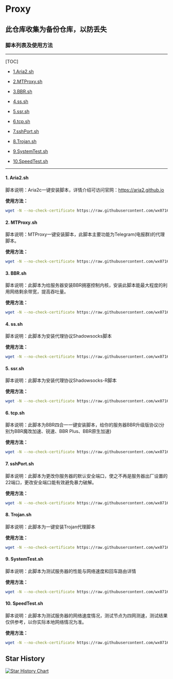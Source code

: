 # Proxy

## 此仓库收集为备份仓库，以防丢失

### 脚本列表及使用方法

------

[TOC]

- <a href="#1">1.Aria2.sh</a>

- <a href="#2">2.MTProxy.sh</a>

- <a href="#3">3.BBR.sh</a>

- <a href="#4">4.ss.sh</a>

- <a href="#5">5.ssr.sh</a>

- <a href="#6">6.tcp.sh</a>

- <a href="#7">7.sshPort.sh</a>

- <a href="#8">8.Trojan.sh</a>

- <a href="#9">9.SystemTest.sh</a>

- <a href="#10">10.SpeedTest.sh</a>

------

#### <a name="1">1. Aria2.sh</a>

脚本说明：Aria2c一键安装脚本，详情介绍可访问官网：https://aria2.github.io

**使用方法：**

```bash
wget -N --no-check-certificate https://raw.githubusercontent.com/wx0716/Proxy/master/Aria2.sh && chmod +x Aria2.sh && bash Aria2.sh
```

#### <a name="2">2. MTProxy.sh</a>

脚本说明：MTProxy一键安装脚本，此脚本主要功能为Telegram(电报群)的代理脚本。

**使用方法：**

```bash
wget -N --no-check-certificate https://raw.githubusercontent.com/wx0716/Proxy/master/MTProxy.sh && chmod +x MTProxy.sh && bash MTProxy.sh
```

#### <a name="3">3. BBR.sh</a>

脚本说明：此脚本为给服务器安装BBR拥塞控制内核，安装此脚本能最大程度的利用网络剩余带宽，提高吞吐量。

**使用方法：**

```bash
wget -N --no-check-certificate https://raw.githubusercontent.com/wx0716/Proxy/master/bbr.sh && chmod +x bbr.sh && bash bbr.sh
```

#### <a name="4">4. ss.sh</a>

脚本说明：此脚本为安装代理协议Shadowsocks脚本

**使用方法：**

```bash
wget -N --no-check-certificate https://raw.githubusercontent.com/wx0716/Proxy/master/ss.sh && chmod +x ss.sh && bash ss.sh
```

#### <a name="5">5. ssr.sh</a>

脚本说明：此脚本为安装代理协议Shadowsocks-R脚本

**使用方法：**

```bash
wget -N --no-check-certificate https://raw.githubusercontent.com/wx0716/Proxy/master/ssr.sh && chmod +x ssr.sh && bash ssr.sh
```

#### <a name="6">6. tcp.sh</a>

脚本说明：此脚本为BBR四合一一键安装脚本，给你的服务器BBR升级版协议(分别为BBR魔改加速、锐速、BBR Plus、BBR原生加速)

**使用方法：**

```bash
wget -N --no-check-certificate https://raw.githubusercontent.com/wx0716/Proxy/master/tcp.sh && chmod +x tcp.sh && bash tcp.sh
```

#### <a name="7">7. sshPort.sh</a>

脚本说明：此脚本为更改你服务器的默认安全端口，使之不再是服务器出厂设置的22端口，更改安全端口能有效避免暴力破解。

**使用方法：**

```bash
wget -N --no-check-certificate https://raw.githubusercontent.com/wx0716/Proxy/master/sshPort.sh && chmod +x sshPort.sh && bash sshPort.sh
```

#### <a name="8">8. Trojan.sh</a>

脚本说明：此脚本为一键安装Trojan代理脚本

**使用方法：**

```bash
wget -N --no-check-certificate https://raw.githubusercontent.com/wx0716/Proxy/master/Trojan.sh && chmod +x Trojan.sh && bash Trojan.sh
```

#### <a name="9">9. SystemTest.sh</a>

脚本说明：此脚本为测试服务器的性能与网络速度和回车路由详情

**使用方法：**

```bash
wget -N --no-check-certificate https://raw.githubusercontent.com/wx0716/Proxy/master/SystemTest.sh && chmod +x SystemTest.sh && bash SystemTest.sh
```

#### <a name="10">10. SpeedTest.sh</a>

脚本说明：此脚本为测试服务器的网络速度情况，测试节点为四网测速，测试结果仅供参考，以你实际本地网络情况为准。

**使用方法：**

```bash
wget -N --no-check-certificate https://raw.githubusercontent.com/wx0716/Proxy/master/SpeedTest.sh && chmod +x SpeedTest.sh && bash SpeedTest.sh
```

## Star History

[![Star History Chart](https://api.star-history.com/svg?repos=wx0716/Proxy&type=Date)](https://star-history.com/#wx0716/Proxy&Date)
